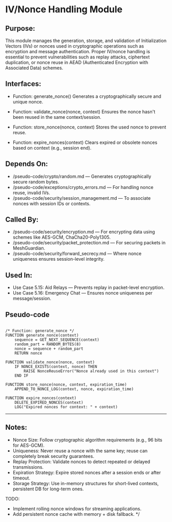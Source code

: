 # IV/Nonce Handling Module

## Purpose:
This module manages the generation, storage, and validation of Initialization Vectors (IVs) or nonces used in cryptographic operations such as encryption and message authentication. 
Proper IV/nonce handling is essential to prevent vulnerabilities such as replay attacks, ciphertext duplication, or nonce reuse in AEAD (Authenticated Encryption with Associated Data) schemes.

## Interfaces:
- Function: generate_nonce()
  Generates a cryptographically secure and unique nonce.

- Function: validate_nonce(nonce, context)
  Ensures the nonce hasn't been reused in the same context/session.

- Function: store_nonce(nonce, context)
  Stores the used nonce to prevent reuse.

- Function: expire_nonces(context)
  Clears expired or obsolete nonces based on context (e.g., session end).

## Depends On:
- /pseudo-code/crypto/random.md — Generates cryptographically secure random bytes.
- /pseudo-code/exceptions/crypto_errors.md — For handling nonce reuse, invalid IVs.
- /pseudo-code/security/session_management.md — To associate nonces with session IDs or contexts.

## Called By:
- /pseudo-code/security/encryption.md — For encrypting data using schemes like AES-GCM, ChaCha20-Poly1305.
- /pseudo-code/security/packet_protection.md — For securing packets in MeshGuardian.
- /pseudo-code/security/forward_secrecy.md — Where nonce uniqueness ensures session-level integrity.

## Used In:
- Use Case 5.15: Aid Relays — Prevents replay in packet-level encryption.
- Use Case 5.16: Emergency Chat — Ensures nonce uniqueness per message/session.


## Pseudo-code
```pseudocode

/* Function: generate_nonce */
FUNCTION generate_nonce(context)
    sequence = GET_NEXT_SEQUENCE(context)
    random_part = RANDOM_BYTES(8)
    nonce = sequence + random_part
    RETURN nonce

FUNCTION validate_nonce(nonce, context)
    IF NONCE_EXISTS(context, nonce) THEN
        RAISE NonceReuseError("Nonce already used in this context")
    END IF

FUNCTION store_nonce(nonce, context, expiration_time)
    APPEND_TO_NONCE_LOG(context, nonce, expiration_time)

FUNCTION expire_nonces(context)
    DELETE_EXPIRED_NONCES(context)
    LOG("Expired nonces for context: " + context)
```

---

## Notes:
- Nonce Size: Follow cryptographic algorithm requirements (e.g., 96 bits for AES-GCM).
- Uniqueness: Never reuse a nonce with the same key; reuse can completely break security guarantees.
- Replay Protection: Validate nonces to detect repeated or delayed transmissions.
- Expiration Strategy: Expire stored nonces after a session ends or after timeout.
- Storage Strategy: Use in-memory structures for short-lived contexts, persistent DB for long-term ones.

TODO:
- Implement rolling nonce windows for streaming applications.
- Add persistent nonce cache with memory + disk fallback.
*/
